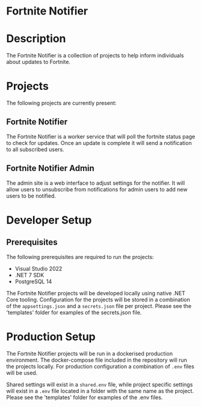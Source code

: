 # Fortnite Notifier

# Description

The Fortnite Notifier is a collection of projects to help inform individuals about updates to Fortnite.

# Projects

The following projects are currently present:

## Fortnite Notifier

The Fortnite Notifier is a worker service that will poll the fortnite status page to check for updates. Once an update is complete it will send a notification to all subscribed users.

## Fortnite Notifier Admin

The admin site is a web interface to adjust settings for the notifier. It will allow users to unsubscribe from notifications for admin users to add new users to be notified.

# Developer Setup

## Prerequisites

The following prerequisites are required to run the projects:

  * Visual Studio 2022
  * .NET 7 SDK
  * PostgreSQL 14

The Fortnite Notifier projects will be developed locally using native .NET Core tooling. Configuration for the projects will be stored in a combination of the `appsettings.json` and a `secrets.json` file per project. Please see the 'templates' folder for examples of the secrets.json file.

# Production Setup

The Fortnite Notifier projects will be run in a dockerised production environment. The docker-compose file included in the repository will run the projects locally. For production configuration a combination of `.env` files will be used.

Shared settings will exist in a `shared.env` file, while project specific settings will exist in a `.env` file located in a folder with the same name as the project. Please see the 'templates' folder for examples of the .env files.
